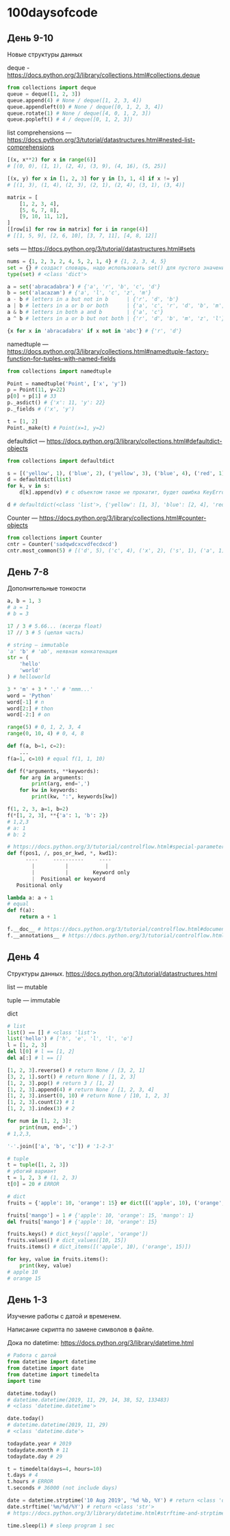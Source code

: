 # 100daysofcode

## День 9-10

Новые структуры данных

deque - https://docs.python.org/3/library/collections.html#collections.deque
```python
from collections import deque
queue = deque([1, 2, 3])
queue.append(4) # None / deque([1, 2, 3, 4])
queue.appendleft(0) # None / deque([0, 1, 2, 3, 4])
queue.rotate(1) # None / deque([4, 0, 1, 2, 3])
queue.popleft() # 4 / deque([0, 1, 2, 3])
```

list comprehensions — https://docs.python.org/3/tutorial/datastructures.html#nested-list-comprehensions
```python
[(x, x**2) for x in range(6)]
# [(0, 0), (1, 1), (2, 4), (3, 9), (4, 16), (5, 25)]

[(x, y) for x in [1, 2, 3] for y in [3, 1, 4] if x != y]
# [(1, 3), (1, 4), (2, 3), (2, 1), (2, 4), (3, 1), (3, 4)]

matrix = [
    [1, 2, 3, 4],
    [5, 6, 7, 8],
    [9, 10, 11, 12],
]
[[row[i] for row in matrix] for i in range(4)]
# [[1, 5, 9], [2, 6, 10], [3, 7, 11], [4, 8, 12]]
```

sets — https://docs.python.org/3/tutorial/datastructures.html#sets
```python
nums = {1, 2, 3, 2, 4, 5, 2, 1, 4} # {1, 2, 3, 4, 5}
set = {} # создаст словарь, надо использовать set() для пустого значения
type(set) # <class 'dict'>

a = set('abracadabra') # {'a', 'r', 'b', 'c', 'd'}
b = set('alacazam') # {'a', 'l', 'c', 'z', 'm'}
a - b # letters in a but not in b      | {'r', 'd', 'b'}
a | b # letters in a or b or both      | {'a', 'c', 'r', 'd', 'b', 'm', 'z', 'l'}
a & b # letters in both a and b        | {'a', 'c'}
a ^ b # letters in a or b but not both | {'r', 'd', 'b', 'm', 'z', 'l'}

{x for x in 'abracadabra' if x not in 'abc'} # {'r', 'd'}
```

namedtuple — https://docs.python.org/3/library/collections.html#namedtuple-factory-function-for-tuples-with-named-fields
```python
from collections import namedtuple

Point = namedtuple('Point', ['x', 'y'])
p = Point(11, y=22)
p[0] + p[1] # 33
p._asdict() # {'x': 11, 'y': 22}
p._fields # ('x', 'y')

t = [1, 2]
Point._make(t) # Point(x=1, y=2)
```

defaultdict — https://docs.python.org/3/library/collections.html#defaultdict-objects
```python
from collections import defaultdict

s = [('yellow', 1), ('blue', 2), ('yellow', 3), ('blue', 4), ('red', 1)]
d = defaultdict(list)
for k, v in s:
    d[k].append(v) # с объектом такое не прокатит, будет ошибка KeyError

d # defaultdict(<class 'list'>, {'yellow': [1, 3], 'blue': [2, 4], 'red': [1]})
```

Counter — https://docs.python.org/3/library/collections.html#counter-objects
```python
from collections import Counter
cntr = Counter('sadqwdcxcvdfecdxcd')
cntr.most_common(5) # [('d', 5), ('c', 4), ('x', 2), ('s', 1), ('a', 1)]
```

## День 7-8

Дополнительные тонкости

```python
a, b = 1, 3
# a = 1
# b = 3

17 / 3 # 5.66... (всегда float)
17 // 3 # 5 (целая часть)

# string — immutable
'a' 'b' # 'ab', неявная конкатенация
str = (
    'hello'
    'world'
) # helloworld

3 * 'm' + 3 * '.' # 'mmm...'
word = 'Python'
word[-1] # n
word[2:] # thon
word[-2:] # on

range(5) # 0, 1, 2, 3, 4
range(0, 10, 4) # 0, 4, 8
```
```python
def f(a, b=1, c=2):
    ...
f(a=1, c=10) # equal f(1, 1, 10)

def f(*arguments, **keywords):
    for arg in arguments:
        print(arg, end=',')
    for kw in keywords:
        print(kw, ":", keywords[kw])

f(1, 2, 3, a=1, b=2)
f(*[1, 2, 3], **{'a': 1, 'b': 2})
# 1,2,3
# a: 1
# b: 2

# https://docs.python.org/3/tutorial/controlflow.html#special-parameters
def f(pos1, /, pos_or_kwd, *, kwd1):
      ----     ----------     ----
        |          |            |
        |          |        Keyword only
        |  Positional or keyword 
   Positional only

lambda a: a + 1
# equal
def f(a):
    return a + 1

f.__doc__ # https://docs.python.org/3/tutorial/controlflow.html#documentation-strings
f.__annotations__ # https://docs.python.org/3/tutorial/controlflow.html#function-annotations
```


## День 4

Структуры данных. https://docs.python.org/3/tutorial/datastructures.html

list — mutable

tuple — immutable

dict

```python
# list
list() == [] # <class 'list'>
list('hello') # ['h', 'e', 'l', 'l', 'o']
l = [1, 2, 3]
del l[0] # l == [1, 2]
del a[:] # l == []

[1, 2, 3].reverse() # return None / [3, 2, 1]
[3, 2, 1].sort() # return None / [1, 2, 3]
[1, 2, 3].pop() # return 3 / [1, 2]
[1, 2, 3].append(4) # return None / [1, 2, 3, 4]
[1, 2, 3].insert(0, 10) # return None / [10, 1, 2, 3]
[1, 2, 3].count(2) # 1
[1, 2, 3].index(3) # 2

for num in [1, 2, 3]:
    print(num, end=',')
# 1,2,3,

'-'.join(['a', 'b', 'c']) # '1-2-3'
```
```python
# tuple
t = tuple([1, 2, 3])
# убогий вариант 
t = 1, 2, 3 # (1, 2, 3)
t[0] = 20 # ERROR
```
```python
# dict
fruits = {'apple': 10, 'orange': 15} or dict([('apple', 10), ('orange', 15)])

fruits['mango'] = 1 # {'apple': 10, 'orange': 15, 'mango': 1}
del fruits['mango'] # {'apple': 10, 'orange': 15}

fruits.keys() # dict_keys(['apple', 'orange'])
fruits.values() # dict_values([10, 15])
fruits.items() # dict_items([('apple', 10), ('orange', 15)])

for key, value in fruits.items():
    print(key, value)
# apple 10
# orange 15
```

## День 1-3

Изучение работы с датой и временем. 

Написание скрипта по замене символов в файле.

Дока по datetime: https://docs.python.org/3/library/datetime.html

```python
# Работа с датой
from datetime import datetime
from datetime import date
from datetime import timedelta
import time

datetime.today()
# datetime.datetime(2019, 11, 29, 14, 38, 52, 133483)
# <class 'datetime.datetime'>

date.today()
# datetime.datetime(2019, 11, 29)
# <class 'datetime.date'>

todaydate.year # 2019
todaydate.month # 11
todaydate.day # 29

t = timedelta(days=4, hours=10) 
t.days # 4
t.hours # ERROR
t.seconds # 36000 (not include days)

date = datetime.strptime('10 Aug 2019', '%d %b, %Y') # return <class 'datetime.datetime'>
date.strftime('%m/%d/%Y') # return <class 'str'>
# https://docs.python.org/3/library/datetime.html#strftime-and-strptime-behavior

time.sleep(1) # sleep program 1 sec
```